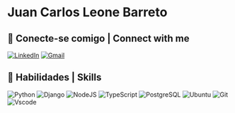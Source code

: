 # Juan Carlos Leone Barreto

## 🔌 Conecte-se comigo | Connect with me 
[![LinkedIn](https://img.shields.io/badge/LinkedIn-00677a?style=for-the-badge&logo=linkedin&logoColor=#04d9ff)](https://www.linkedin.com/in/juanleone/)
[![Gmail](https://img.shields.io/badge/Gmail-00677a?style=for-the-badge&logo=gmail&logoColor=white)](mailto:jc.leone98@gmail.com)


## 🚀 Habilidades | Skills 
![Python](https://img.shields.io/badge/python-00677a?style=for-the-badge&logo=python&logoColor=white)
![Django](https://img.shields.io/badge/django-00677a?style=for-the-badge&logo=django&logoColor=white)
![NodeJS](https://img.shields.io/badge/node.js-00677a?style=for-the-badge&logo=node.js&logoColor=white)
![TypeScript](https://img.shields.io/badge/TypeScript-00677a?style=for-the-badge&logo=typescript&logoColor=white)
![PostgreSQL](https://img.shields.io/badge/PostgreSQL-00677a?style=for-the-badge&logo=postgresql&logoColor=white)
![Ubuntu](https://img.shields.io/badge/Ubuntu-00677a?style=for-the-badge&logo=ubuntu&logoColor=white)
![Git](https://img.shields.io/badge/GIT-00677a?style=for-the-badge&logo=git&logoColor=white)
![Vscode](https://img.shields.io/badge/Vscode-00677a?style=for-the-badge&logo=visual-studio-code&logoColor=white)

<!--
## 📈 GitHub Stats 
![GitHub Stats](https://github-readme-stats.vercel.app/api?username=jnbarreto&theme=blue_navy&bg_color=000&border_color=30A3DC&show_icons=true&icon_color=30A3DC&title_color=E94D5F&text_color=FFF&hide_progress=true)
![Top Langs](https://github-readme-stats-git-masterrstaa-rickstaa.vercel.app/api/top-langs/?username=jnbarreto&layout=compact&bg_color=000&border_color=30A3DC&title_color=E94D5F&text_color=FFF)
-->
